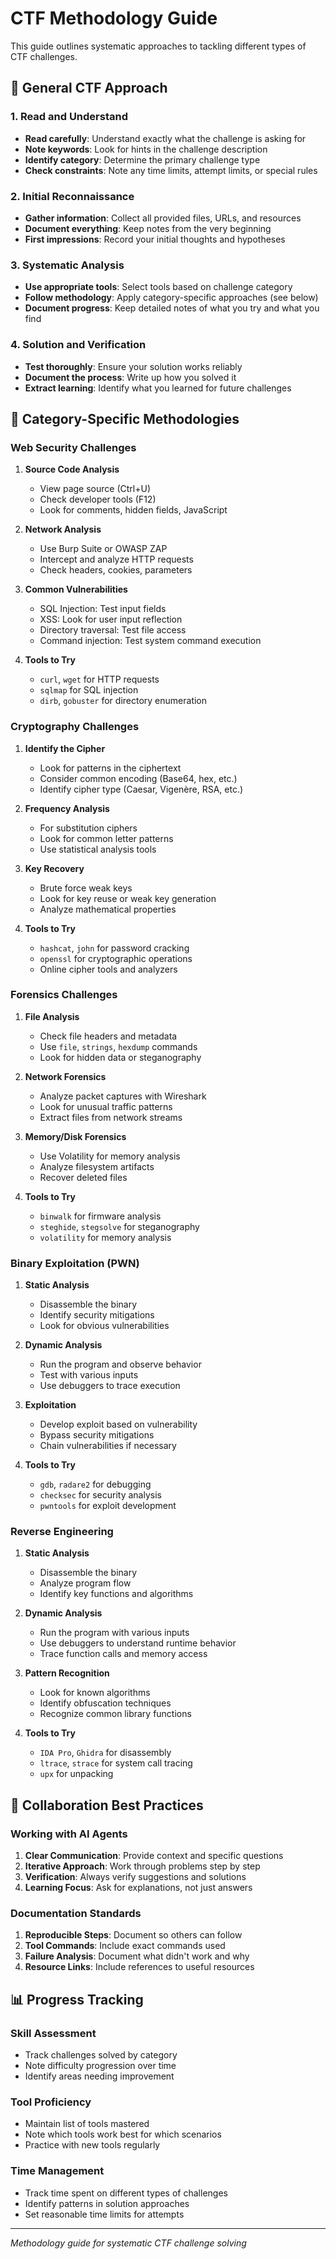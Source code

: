 # CTF Methodology Guide

This guide outlines systematic approaches to tackling different types of CTF challenges.

## 🎯 General CTF Approach

### 1. Read and Understand
- **Read carefully**: Understand exactly what the challenge is asking for
- **Note keywords**: Look for hints in the challenge description
- **Identify category**: Determine the primary challenge type
- **Check constraints**: Note any time limits, attempt limits, or special rules

### 2. Initial Reconnaissance
- **Gather information**: Collect all provided files, URLs, and resources
- **Document everything**: Keep notes from the very beginning
- **First impressions**: Record your initial thoughts and hypotheses

### 3. Systematic Analysis
- **Use appropriate tools**: Select tools based on challenge category
- **Follow methodology**: Apply category-specific approaches (see below)
- **Document progress**: Keep detailed notes of what you try and what you find

### 4. Solution and Verification
- **Test thoroughly**: Ensure your solution works reliably
- **Document the process**: Write up how you solved it
- **Extract learning**: Identify what you learned for future challenges

## 📂 Category-Specific Methodologies

### Web Security Challenges

1. **Source Code Analysis**
   - View page source (Ctrl+U)
   - Check developer tools (F12)
   - Look for comments, hidden fields, JavaScript

2. **Network Analysis**
   - Use Burp Suite or OWASP ZAP
   - Intercept and analyze HTTP requests
   - Check headers, cookies, parameters

3. **Common Vulnerabilities**
   - SQL Injection: Test input fields
   - XSS: Look for user input reflection
   - Directory traversal: Test file access
   - Command injection: Test system command execution

4. **Tools to Try**
   - `curl`, `wget` for HTTP requests
   - `sqlmap` for SQL injection
   - `dirb`, `gobuster` for directory enumeration

### Cryptography Challenges

1. **Identify the Cipher**
   - Look for patterns in the ciphertext
   - Consider common encoding (Base64, hex, etc.)
   - Identify cipher type (Caesar, Vigenère, RSA, etc.)

2. **Frequency Analysis**
   - For substitution ciphers
   - Look for common letter patterns
   - Use statistical analysis tools

3. **Key Recovery**
   - Brute force weak keys
   - Look for key reuse or weak key generation
   - Analyze mathematical properties

4. **Tools to Try**
   - `hashcat`, `john` for password cracking
   - `openssl` for cryptographic operations
   - Online cipher tools and analyzers

### Forensics Challenges

1. **File Analysis**
   - Check file headers and metadata
   - Use `file`, `strings`, `hexdump` commands
   - Look for hidden data or steganography

2. **Network Forensics**
   - Analyze packet captures with Wireshark
   - Look for unusual traffic patterns
   - Extract files from network streams

3. **Memory/Disk Forensics**
   - Use Volatility for memory analysis
   - Analyze filesystem artifacts
   - Recover deleted files

4. **Tools to Try**
   - `binwalk` for firmware analysis
   - `steghide`, `stegsolve` for steganography
   - `volatility` for memory analysis

### Binary Exploitation (PWN)

1. **Static Analysis**
   - Disassemble the binary
   - Identify security mitigations
   - Look for obvious vulnerabilities

2. **Dynamic Analysis**
   - Run the program and observe behavior
   - Test with various inputs
   - Use debuggers to trace execution

3. **Exploitation**
   - Develop exploit based on vulnerability
   - Bypass security mitigations
   - Chain vulnerabilities if necessary

4. **Tools to Try**
   - `gdb`, `radare2` for debugging
   - `checksec` for security analysis
   - `pwntools` for exploit development

### Reverse Engineering

1. **Static Analysis**
   - Disassemble the binary
   - Analyze program flow
   - Identify key functions and algorithms

2. **Dynamic Analysis**
   - Run the program with various inputs
   - Use debuggers to understand runtime behavior
   - Trace function calls and memory access

3. **Pattern Recognition**
   - Look for known algorithms
   - Identify obfuscation techniques
   - Recognize common library functions

4. **Tools to Try**
   - `IDA Pro`, `Ghidra` for disassembly
   - `ltrace`, `strace` for system call tracing
   - `upx` for unpacking

## 🤝 Collaboration Best Practices

### Working with AI Agents
1. **Clear Communication**: Provide context and specific questions
2. **Iterative Approach**: Work through problems step by step
3. **Verification**: Always verify suggestions and solutions
4. **Learning Focus**: Ask for explanations, not just answers

### Documentation Standards
1. **Reproducible Steps**: Document so others can follow
2. **Tool Commands**: Include exact commands used
3. **Failure Analysis**: Document what didn't work and why
4. **Resource Links**: Include references to useful resources

## 📊 Progress Tracking

### Skill Assessment
- Track challenges solved by category
- Note difficulty progression over time
- Identify areas needing improvement

### Tool Proficiency
- Maintain list of tools mastered
- Note which tools work best for which scenarios
- Practice with new tools regularly

### Time Management
- Track time spent on different types of challenges
- Identify patterns in solution approaches
- Set reasonable time limits for attempts

---
*Methodology guide for systematic CTF challenge solving*